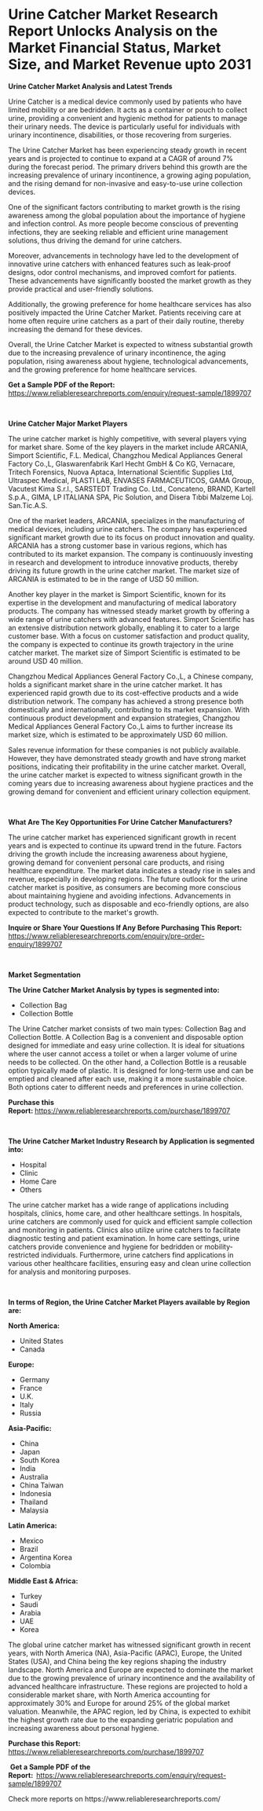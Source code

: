 <p><h1>Urine Catcher Market Research Report Unlocks Analysis on the Market Financial Status, Market Size, and Market Revenue upto 2031</h1></p><p><strong>Urine Catcher Market Analysis and Latest Trends</strong></p>
<p><p>Urine Catcher is a medical device commonly used by patients who have limited mobility or are bedridden. It acts as a container or pouch to collect urine, providing a convenient and hygienic method for patients to manage their urinary needs. The device is particularly useful for individuals with urinary incontinence, disabilities, or those recovering from surgeries.</p><p>The Urine Catcher Market has been experiencing steady growth in recent years and is projected to continue to expand at a CAGR of around 7% during the forecast period. The primary drivers behind this growth are the increasing prevalence of urinary incontinence, a growing aging population, and the rising demand for non-invasive and easy-to-use urine collection devices.</p><p>One of the significant factors contributing to market growth is the rising awareness among the global population about the importance of hygiene and infection control. As more people become conscious of preventing infections, they are seeking reliable and efficient urine management solutions, thus driving the demand for urine catchers.</p><p>Moreover, advancements in technology have led to the development of innovative urine catchers with enhanced features such as leak-proof designs, odor control mechanisms, and improved comfort for patients. These advancements have significantly boosted the market growth as they provide practical and user-friendly solutions.</p><p>Additionally, the growing preference for home healthcare services has also positively impacted the Urine Catcher Market. Patients receiving care at home often require urine catchers as a part of their daily routine, thereby increasing the demand for these devices.</p><p>Overall, the Urine Catcher Market is expected to witness substantial growth due to the increasing prevalence of urinary incontinence, the aging population, rising awareness about hygiene, technological advancements, and the growing preference for home healthcare services.</p></p>
<p><strong>Get a Sample PDF of the Report:&nbsp;</strong> <a href="https://www.reliableresearchreports.com/enquiry/request-sample/1899707">https://www.reliableresearchreports.com/enquiry/request-sample/1899707</a></p>
<p>&nbsp;</p>
<p><strong>Urine Catcher Major Market Players</strong></p>
<p><p>The urine catcher market is highly competitive, with several players vying for market share. Some of the key players in the market include ARCANIA, Simport Scientific, F.L. Medical, Changzhou Medical Appliances General Factory Co.,L, Glaswarenfabrik Karl Hecht GmbH & Co KG, Vernacare, Tritech Forensics, Nuova Aptaca, International Scientific Supplies Ltd, Ultraspec Medical, PLASTI LAB, ENVASES FARMACEUTICOS, GAMA Group, Vacutest Kima S.r.l., SARSTEDT Trading Co. Ltd., Concateno, BRAND, Kartell S.p.A., GIMA, LP ITALIANA SPA, Pic Solution, and Disera Tıbbi Malzeme Loj. San.Tic.A.S.</p><p>One of the market leaders, ARCANIA, specializes in the manufacturing of medical devices, including urine catchers. The company has experienced significant market growth due to its focus on product innovation and quality. ARCANIA has a strong customer base in various regions, which has contributed to its market expansion. The company is continuously investing in research and development to introduce innovative products, thereby driving its future growth in the urine catcher market. The market size of ARCANIA is estimated to be in the range of USD 50 million.</p><p>Another key player in the market is Simport Scientific, known for its expertise in the development and manufacturing of medical laboratory products. The company has witnessed steady market growth by offering a wide range of urine catchers with advanced features. Simport Scientific has an extensive distribution network globally, enabling it to cater to a large customer base. With a focus on customer satisfaction and product quality, the company is expected to continue its growth trajectory in the urine catcher market. The market size of Simport Scientific is estimated to be around USD 40 million.</p><p>Changzhou Medical Appliances General Factory Co.,L, a Chinese company, holds a significant market share in the urine catcher market. It has experienced rapid growth due to its cost-effective products and a wide distribution network. The company has achieved a strong presence both domestically and internationally, contributing to its market expansion. With continuous product development and expansion strategies, Changzhou Medical Appliances General Factory Co.,L aims to further increase its market size, which is estimated to be approximately USD 60 million.</p><p>Sales revenue information for these companies is not publicly available. However, they have demonstrated steady growth and have strong market positions, indicating their profitability in the urine catcher market. Overall, the urine catcher market is expected to witness significant growth in the coming years due to increasing awareness about hygiene practices and the growing demand for convenient and efficient urinary collection equipment.</p></p>
<p>&nbsp;</p>
<p><strong>What Are The Key Opportunities For Urine Catcher Manufacturers?</strong></p>
<p><p>The urine catcher market has experienced significant growth in recent years and is expected to continue its upward trend in the future. Factors driving the growth include the increasing awareness about hygiene, growing demand for convenient personal care products, and rising healthcare expenditure. The market data indicates a steady rise in sales and revenue, especially in developing regions. The future outlook for the urine catcher market is positive, as consumers are becoming more conscious about maintaining hygiene and avoiding infections. Advancements in product technology, such as disposable and eco-friendly options, are also expected to contribute to the market's growth.</p></p>
<p><strong>Inquire or Share Your Questions If Any Before Purchasing This Report:</strong> <a href="https://www.reliableresearchreports.com/enquiry/pre-order-enquiry/1899707">https://www.reliableresearchreports.com/enquiry/pre-order-enquiry/1899707</a></p>
<p>&nbsp;</p>
<p><strong>Market Segmentation</strong></p>
<p><strong>The Urine Catcher Market Analysis by types is segmented into:</strong></p>
<p><ul><li>Collection Bag</li><li>Collection Bottle</li></ul></p>
<p><p>The Urine Catcher market consists of two main types: Collection Bag and Collection Bottle. A Collection Bag is a convenient and disposable option designed for immediate and easy urine collection. It is ideal for situations where the user cannot access a toilet or when a larger volume of urine needs to be collected. On the other hand, a Collection Bottle is a reusable option typically made of plastic. It is designed for long-term use and can be emptied and cleaned after each use, making it a more sustainable choice. Both options cater to different needs and preferences in urine collection.</p></p>
<p><strong>Purchase this Report:&nbsp;</strong><a href="https://www.reliableresearchreports.com/purchase/1899707">https://www.reliableresearchreports.com/purchase/1899707</a></p>
<p>&nbsp;</p>
<p><strong>The Urine Catcher Market Industry Research by Application is segmented into:</strong></p>
<p><ul><li>Hospital</li><li>Clinic</li><li>Home Care</li><li>Others</li></ul></p>
<p><p>The urine catcher market has a wide range of applications including hospitals, clinics, home care, and other healthcare settings. In hospitals, urine catchers are commonly used for quick and efficient sample collection and monitoring in patients. Clinics also utilize urine catchers to facilitate diagnostic testing and patient examination. In home care settings, urine catchers provide convenience and hygiene for bedridden or mobility-restricted individuals. Furthermore, urine catchers find applications in various other healthcare facilities, ensuring easy and clean urine collection for analysis and monitoring purposes.</p></p>
<p>&nbsp;</p>
<p><strong>In terms of Region, the Urine Catcher Market Players available by Region are:</strong></p>
<p>
    <p> <strong> North America: </strong>
        <ul>
            <li>United States</li>
            <li>Canada</li>
        </ul>
        </p> 
    <p> <strong> Europe: </strong>
        <ul>
            <li>Germany</li>
            <li>France</li>
            <li>U.K.</li>
            <li>Italy</li>
            <li>Russia</li>
        </ul>
        </p> 
    <p> <strong> Asia-Pacific: </strong>
        <ul>
            <li>China</li>
            <li>Japan</li>
            <li>South Korea</li>
            <li>India</li>
            <li>Australia</li>
            <li>China Taiwan</li>
            <li>Indonesia</li>
            <li>Thailand</li>
            <li>Malaysia</li>
        </ul>
        </p> 
    <p> <strong> Latin America: </strong>
        <ul>
            <li>Mexico</li>
            <li>Brazil</li>
            <li>Argentina Korea</li>
            <li>Colombia</li>
        </ul>
        </p> 
    <p> <strong> Middle East & Africa: </strong>
        <ul>
            <li>Turkey</li>
            <li>Saudi</li>
            <li>Arabia</li>
            <li>UAE</li>
            <li>Korea</li>
        </ul>
    </p>
    </p>
<p><p>The global urine catcher market has witnessed significant growth in recent years, with North America (NA), Asia-Pacific (APAC), Europe, the United States (USA), and China being the key regions shaping the industry landscape. North America and Europe are expected to dominate the market due to the growing prevalence of urinary incontinence and the availability of advanced healthcare infrastructure. These regions are projected to hold a considerable market share, with North America accounting for approximately 30% and Europe for around 25% of the global market valuation. Meanwhile, the APAC region, led by China, is expected to exhibit the highest growth rate due to the expanding geriatric population and increasing awareness about personal hygiene.</p></p>
<p><strong>Purchase this Report: </strong><a href="https://www.reliableresearchreports.com/purchase/1899707">https://www.reliableresearchreports.com/purchase/1899707</a></p>
<p>&nbsp;<strong>Get a Sample PDF of the Report:&nbsp;&nbsp;</strong><a href="https://www.reliableresearchreports.com/enquiry/request-sample/1899707">https://www.reliableresearchreports.com/enquiry/request-sample/1899707</a></p>
<p><strong></strong></p>
<p>Check more reports on https://www.reliableresearchreports.com/</p>